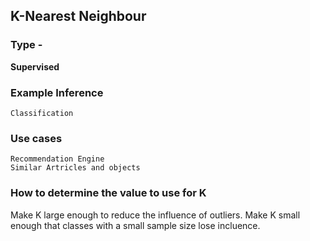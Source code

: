 ## K-Nearest Neighbour

### Type - 

**Supervised**

### Example Inference  


	Classification


### Use cases

	Recommendation Engine
	Similar Artricles and objects

### How to determine the value to use for K

Make K large enough to reduce the influence of outliers.
Make K small enough that classes with a small sample size lose incluence.